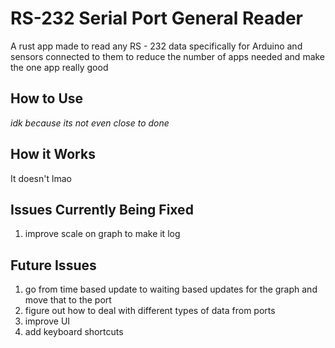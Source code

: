 # RS-232 Serial Port General Reader

A rust app made to read any RS - 232 data specifically for Arduino and sensors connected to them to reduce the number of apps needed and make the one app really good

## How to Use

*idk because its not even close to done*

## How it Works

It doesn't lmao

## Issues Currently Being Fixed
1. improve scale on graph to make it log

## Future Issues

1. go from time based update to waiting based updates for the graph and move that to the port
1. figure out how to deal with different types of data from ports
1. improve UI
1. add keyboard shortcuts
